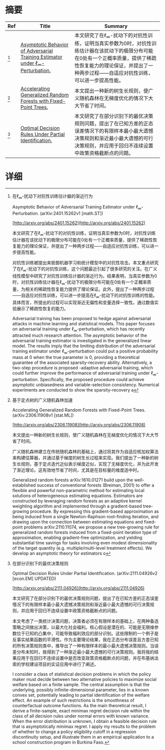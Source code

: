 # 摘要

| Ref | Title | Summary |
| --- | --- | --- |
| [^1] | [Asymptotic Behavior of Adversarial Training Estimator under $\ell_\infty$-Perturbation.](http://arxiv.org/abs/2401.15262) | 本文研究了在$\ell_\infty$-扰动下的对抗性训练，证明当真实参数为0时，对抗性训练估计器在该扰动下的极限分布可能在0处有一个正概率质量，提供了稀疏性恢复能力的理论保证，并提出了一种两步过程——自适应对抗性训练，可以进一步提高性能。 |
| [^2] | [Accelerating Generalized Random Forests with Fixed-Point Trees.](http://arxiv.org/abs/2306.11908) | 本文提出一种新的树生长规则，使广义随机森林在无梯度优化的情况下大大节省了时间。 |
| [^3] | [Optimal Decision Rules Under Partial Identification.](http://arxiv.org/abs/2111.04926) | 本文研究了在部分识别下的最优决策规则问题，提出了在已知方差的正态误差情况下的有限样本最小最大遗憾决策规则和渐近最小最大遗憾的可行决策规则，并应用于回归不连续设置中政策资格截断点的问题。 |

# 详细

[^1]: 在$\ell_\infty$-扰动下对抗性训练估计器的渐近行为

    Asymptotic Behavior of Adversarial Training Estimator under $\ell_\infty$-Perturbation. (arXiv:2401.15262v1 [math.ST])

    [http://arxiv.org/abs/2401.15262](http://arxiv.org/abs/2401.15262)

    本文研究了在$\ell_\infty$-扰动下的对抗性训练，证明当真实参数为0时，对抗性训练估计器在该扰动下的极限分布可能在0处有一个正概率质量，提供了稀疏性恢复能力的理论保证，并提出了一种两步过程——自适应对抗性训练，可以进一步提高性能。

    

    对抗性训练被提出来抵御机器学习和统计模型中的对抗性攻击。本文重点研究了在$\ell_\infty$-扰动下的对抗性训练，这个问题最近引起了很多研究的关注。在广义线性模型中研究了对抗性训练估计器的渐近行为。结果表明，当真实参数为0时，对抗性训练估计器在$\ell_\infty$-扰动下的极限分布可能在0处有一个正概率质量，为相关的稀疏性恢复能力提供了理论保证。此外，提出了一种两步过程——自适应对抗性训练，可以进一步提高在$\ell_\infty$-扰动下的对抗性训练的性能。具体而言，所提出的过程可以实现渐近无偏性和变量选择一致性。通过数值实验展示了稀疏性恢复的能力。

    Adversarial training has been proposed to hedge against adversarial attacks in machine learning and statistical models. This paper focuses on adversarial training under $\ell_\infty$-perturbation, which has recently attracted much research attention. The asymptotic behavior of the adversarial training estimator is investigated in the generalized linear model. The results imply that the limiting distribution of the adversarial training estimator under $\ell_\infty$-perturbation could put a positive probability mass at $0$ when the true parameter is $0$, providing a theoretical guarantee of the associated sparsity-recovery ability. Alternatively, a two-step procedure is proposed -adaptive adversarial training, which could further improve the performance of adversarial training under $\ell_\infty$-perturbation. Specifically, the proposed procedure could achieve asymptotic unbiasedness and variable-selection consistency. Numerical experiments are conducted to show the sparsity-recovery a
    
[^2]: 基于定点树的广义随机森林加速

    Accelerating Generalized Random Forests with Fixed-Point Trees. (arXiv:2306.11908v1 [stat.ML])

    [http://arxiv.org/abs/2306.11908](http://arxiv.org/abs/2306.11908)

    本文提出一种新的树生长规则，使广义随机森林在无梯度优化的情况下大大节省了时间。

    

    广义随机森林建立在传统随机森林的基础上，通过将其作为自适应核加权算法来构建估算器，并通过基于梯度的树生长过程来实现。我们提出了一种新的树生长规则，基于定点迭代近似表示梯度近似，实现了无梯度优化，并为此开发了渐近理论。这有效地节省了时间，尤其是在目标量的维度适中时。

    Generalized random forests arXiv:1610.01271 build upon the well-established success of conventional forests (Breiman, 2001) to offer a flexible and powerful non-parametric method for estimating local solutions of heterogeneous estimating equations. Estimators are constructed by leveraging random forests as an adaptive kernel weighting algorithm and implemented through a gradient-based tree-growing procedure. By expressing this gradient-based approximation as being induced from a single Newton-Raphson root-finding iteration, and drawing upon the connection between estimating equations and fixed-point problems arXiv:2110.11074, we propose a new tree-growing rule for generalized random forests induced from a fixed-point iteration type of approximation, enabling gradient-free optimization, and yielding substantial time savings for tasks involving even modest dimensionality of the target quantity (e.g. multiple/multi-level treatment effects). We develop an asymptotic theory for estimators o
    
[^3]: 在部分识别下的最优决策规则

    Optimal Decision Rules Under Partial Identification. (arXiv:2111.04926v2 [econ.EM] UPDATED)

    [http://arxiv.org/abs/2111.04926](http://arxiv.org/abs/2111.04926)

    本文研究了在部分识别下的最优决策规则问题，提出了在已知方差的正态误差情况下的有限样本最小最大遗憾决策规则和渐近最小最大遗憾的可行决策规则，并应用于回归不连续设置中政策资格截断点的问题。

    

    本文考虑了一类统计决策问题，决策者必须在有限样本的基础上，在两种备选策略之间做出决策，以最大化社会福利。核心假设是潜在的、可能是无限维参数位于已知的凸集中，可能导致福利效应的部分识别。这些限制的一个例子是反事实结果函数的平滑性。作为主要理论结果，我在正态分布误差且方差已知的所有决策规则类中，推导出了一种有限样本的最小最大遗憾决策规则。当误差分布未知时，我得到了一种渐近最小最大遗憾的可行决策规则。我将我的结果应用于在回归不连续设置中是否改变政策资格截断点的问题，并在布基纳法索的学校建设项目的实证应用中进行了阐述。

    I consider a class of statistical decision problems in which the policy maker must decide between two alternative policies to maximize social welfare based on a finite sample. The central assumption is that the underlying, possibly infinite-dimensional parameter, lies in a known convex set, potentially leading to partial identification of the welfare effect. An example of such restrictions is the smoothness of counterfactual outcome functions. As the main theoretical result, I derive a finite-sample, exact minimax regret decision rule within the class of all decision rules under normal errors with known variance. When the error distribution is unknown, I obtain a feasible decision rule that is asymptotically minimax regret. I apply my results to the problem of whether to change a policy eligibility cutoff in a regression discontinuity setup, and illustrate them in an empirical application to a school construction program in Burkina Faso.
    

